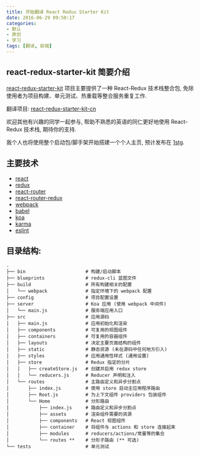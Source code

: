 ```yaml
---
title: 开始翻译 React Redux Starter Kit
date: 2016-06-29 09:50:17
categories: 
- 默认
- 原创
- 学习
tags: [翻译, 前端]
---
```

## react-redux-starter-kit 简要介绍

[react-redux-starter-kit](https://github.com/davezuko/react-redux-starter-kit) 项目主要提供了一种 React-Redux 技术栈整合包, 免除使用者为项目构建、单元测试、热重载等整合服务重复工作.

翻译项目: [react-redux-starter-kit-cn](https://github.com/JounQin/react-redux-starter-kit-cn)

欢迎其他有兴趣的同学一起参与, 帮助不熟悉的英语的同仁更好地使用 React-Redux 技术栈, 期待你的支持.

我个人也将使用整个启动包/脚手架开始搭建一个个人主页, 预计发布在 [1stg](http://1stg.me).

## 主要技术

* [react](https://github.com/facebook/react)
* [redux](https://github.com/rackt/redux)
* [react-router](https://github.com/rackt/react-router)
* [react-router-redux](https://github.com/rackt/react-router-redux)
* [webpack](https://github.com/webpack/webpack)
* [babel](https://github.com/babel/babel)
* [koa](https://github.com/koajs/koa)
* [karma](https://github.com/karma-runner/karma)
* [eslint](http://eslint.org)

## 目录结构:

```
.
├── bin                      # 构建/启动脚本
├── blueprints               # redux-cli 蓝图文件
├── build                    # 所有构建相关的配置
│   └── webpack              # 指定环境下的 webpack 配置
├── config                   # 项目配置设置
├── server                   # Koa 应用 (使用 webpack 中间件)
│   └── main.js              # 服务端应用入口
├── src                      # 应用源码
│   ├── main.js              # 应用初始化和渲染
│   ├── components           # 可复用的视图组件
│   ├── containers           # 可复用的容器组件
│   ├── layouts              # 决定主要页面结构的组件
│   ├── static               # 静态资源 (未在源码中任何地方引入)
│   ├── styles               # 应用通用性样式 (通用设置)
│   ├── store                # Redux 指定的分片
│   │   ├── createStore.js   # 创建并启用 redux store
│   │   └── reducers.js      # Reducer 声明和注入
│   └── routes               # 主路由定义和异步分割点
│       ├── index.js         # 使用 store 启动主应用程序路由
│       ├── Root.js          # 为上下文组件 providers 包装组件
│       └── Home             # 分形路由
│           ├── index.js     # 路由定义和异步分割点
│           ├── assets       # 渲染组件需要的资源
│           ├── components   # React 视图组件
│           ├── container    # 将组件与 actions 和 store 连接起来
│           ├── modules      # reducers/actions/常量等的集合
│           └── routes **    # 分形子路由 (** 可选)
└── tests                    # 单元测试
```
